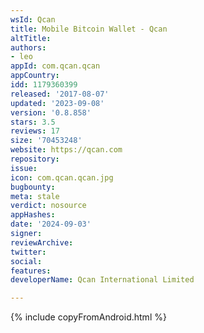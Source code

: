 ```yaml
---
wsId: Qcan
title: Mobile Bitcoin Wallet - Qcan
altTitle: 
authors:
- leo
appId: com.qcan.qcan
appCountry: 
idd: 1179360399
released: '2017-08-07'
updated: '2023-09-08'
version: '0.8.858'
stars: 3.5
reviews: 17
size: '70453248'
website: https://qcan.com
repository: 
issue: 
icon: com.qcan.qcan.jpg
bugbounty: 
meta: stale
verdict: nosource
appHashes: 
date: '2024-09-03'
signer: 
reviewArchive: 
twitter: 
social: 
features: 
developerName: Qcan International Limited

---
```


{% include copyFromAndroid.html %}
